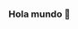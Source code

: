### Hola mundo 👋

<!--
**neo-kan/neo-kan** is a ✨ _special_ ✨ repository because its `README.md` (this file) appears on your GitHub profile.

Here are some ideas to get you started:

## Lenguajes

- Java ![java](https://github.com/neo-kan/neo-kan/assets/157000971/900c6627-6342-44cb-8549-489e24c2ea7a)

- SQL
- Impor
